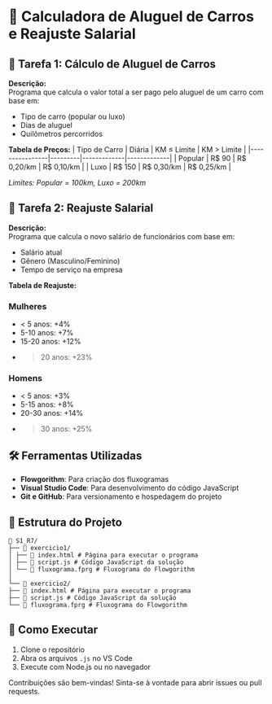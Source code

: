 # 📝 Calculadora de Aluguel de Carros e Reajuste Salarial

## 🚗 Tarefa 1: Cálculo de Aluguel de Carros
**Descrição:**  
Programa que calcula o valor total a ser pago pelo aluguel de um carro com base em:
- Tipo de carro (popular ou luxo)
- Dias de aluguel
- Quilômetros percorridos

**Tabela de Preços:**
| Tipo de Carro  | Diária  | KM ≤ Limite | KM > Limite |
|----------------|---------|-------------|-------------|
| Popular        | R$ 90   | R$ 0,20/km  | R$ 0,10/km  |
| Luxo           | R$ 150  | R$ 0,30/km  | R$ 0,25/km  |

*Limites: Popular = 100km, Luxo = 200km*

## 💼 Tarefa 2: Reajuste Salarial
**Descrição:**  
Programa que calcula o novo salário de funcionários com base em:
- Salário atual
- Gênero (Masculino/Feminino)
- Tempo de serviço na empresa

**Tabela de Reajuste:**
### Mulheres
- < 5 anos: +4%
- 5-10 anos: +7%
- 15-20 anos: +12%
- > 20 anos: +23%

### Homens
- < 5 anos: +3%
- 5-15 anos: +8%
- 20-30 anos: +14%
- > 30 anos: +25%

## 🛠️ Ferramentas Utilizadas
- **Flowgorithm**: Para criação dos fluxogramas
- **Visual Studio Code**: Para desenvolvimento do código JavaScript
- **Git e GitHub**: Para versionamento e hospedagem do projeto

## 📂 Estrutura do Projeto
```
📁 S1_R7/
├── 📁 exercicio1/
│ ├── 📄 index.html # Página para executar o programa
│ ├── 📄 script.js # Código JavaScript da solução
│ └── 📄 fluxograma.fprg # Fluxograma do Flowgorithm
│
└── 📁 exercicio2/
├── 📄 index.html # Página para executar o programa
├── 📄 script.js # Código JavaScript da solução
└── 📄 fluxograma.fprg # Fluxograma do Flowgorithm
```

## 🚀 Como Executar
1. Clone o repositório
2. Abra os arquivos `.js` no VS Code
3. Execute com Node.js ou no navegador

Contribuições são bem-vindas! Sinta-se à vontade para abrir issues ou pull requests.
